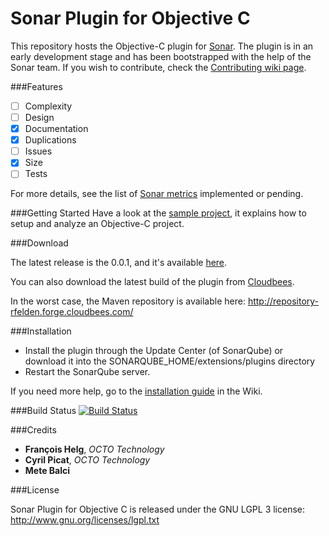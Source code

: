 Sonar Plugin for Objective C
============================
This repository hosts the Objective-C plugin for [Sonar](http://www.sonarqube.org/). The plugin is in an early development stage and has been bootstrapped with the help of the Sonar team. If you wish to contribute, check the [Contributing wiki page](https://github.com/octo-technology/sonar-objective-c/wiki/Contributing).

###Features

- [ ] Complexity
- [ ] Design
- [x] Documentation
- [x] Duplications
- [ ] Issues
- [x] Size
- [ ] Tests

For more details, see the list of [Sonar metrics](https://github.com/octo-technology/sonar-objective-c/wiki/Features) implemented or pending.

###Getting Started
Have a look at the [sample project](https://github.com/octo-technology/sample-sonar-objective-c), it explains how to setup and analyze an Objective-C project.

###Download

The latest release is the 0.0.1, and it's available [here](http://repository-rfelden.forge.cloudbees.com/release/org/codehaus/sonar-plugin/objectivec/sonar-objective-c-plugin/0.0.1/sonar-objective-c-plugin-0.0.1.jar).

You can also download the latest build of the plugin from [Cloudbees](https://rfelden.ci.cloudbees.com/job/sonar-objective-c/lastSuccessfulBuild/artifact/target/).

In the worst case, the Maven repository is available here: http://repository-rfelden.forge.cloudbees.com/

###Installation
- Install the plugin through the Update Center (of SonarQube) or download it into the SONARQUBE_HOME/extensions/plugins directory
- Restart the SonarQube server.

If you need more help, go to the [installation guide](http://github.com/octo-technology/sonar-objective-c/wiki/Plugin-Install) in the Wiki.

###Build Status
[![Build Status](https://rfelden.ci.cloudbees.com/job/sonar-objective-c/badge/icon)](https://rfelden.ci.cloudbees.com/job/sonar-objective-c/)

###Credits
* **François Helg**, *OCTO Technology*
* **Cyril Picat**, *OCTO Technology*
* **Mete Balci**

###License

Sonar Plugin for Objective C is released under the GNU LGPL 3 license:  
http://www.gnu.org/licenses/lgpl.txt

